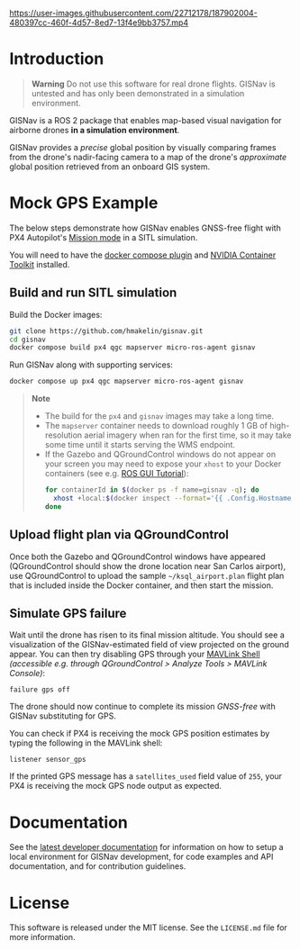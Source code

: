 https://user-images.githubusercontent.com/22712178/187902004-480397cc-460f-4d57-8ed7-13f4e9bb3757.mp4

# Introduction

> **Warning** Do not use this software for real drone flights. GISNav is untested and has only been demonstrated
> in a simulation environment.

GISNav is a ROS 2 package that enables map-based visual navigation for airborne drones **in a simulation environment**.

GISNav provides a *precise* global position by visually comparing frames from the drone's nadir-facing camera to a map 
of the drone's *approximate* global position retrieved from an onboard GIS system.

# Mock GPS Example

The below steps demonstrate how GISNav enables GNSS-free flight with PX4 Autopilot's [Mission mode][1] in a SITL 
simulation.

You will need to have the [docker compose plugin][2] and [NVIDIA Container Toolkit][3] installed.

[1]: https://docs.px4.io/v1.12/en/flight_modes/mission.html
[2]: https://docs.docker.com/compose/install/linux/
[3]: https://docs.nvidia.com/datacenter/cloud-native/container-toolkit/install-guide.html

## Build and run SITL simulation

Build the Docker images:
```bash
git clone https://github.com/hmakelin/gisnav.git
cd gisnav
docker compose build px4 qgc mapserver micro-ros-agent gisnav
```

Run GISNav along with supporting services:
```bash
docker compose up px4 qgc mapserver micro-ros-agent gisnav 
```

> **Note**
> * The build for the `px4` and `gisnav` images may take a long time.
> * The `mapserver` container needs to download roughly 1 GB of high-resolution aerial imagery when ran for the first 
>   time, so it may take some time until it starts serving the WMS endpoint.
> * If the Gazebo and QGroundControl windows do not appear on your screen you may need to expose your ``xhost`` to your 
>   Docker containers (see e.g. [ROS GUI Tutorial][4]):
>   ```bash
>   for containerId in $(docker ps -f name=gisnav -q); do
>     xhost +local:$(docker inspect --format='{{ .Config.Hostname }}' $containerId)
>   done
>   ```

[4]: http://wiki.ros.org/docker/Tutorials/GUI

## Upload flight plan via QGroundControl

Once both the Gazebo and QGroundControl windows have appeared (QGroundControl should show the drone location near San 
Carlos airport), use QGroundControl to upload the sample `~/ksql_airport.plan` flight plan that is included inside the 
Docker container, and then start the mission.

## Simulate GPS failure

Wait until the drone has risen to its final mission altitude. You should see a visualization of the GISNav-estimated 
field of view projected on the ground appear. You can then try disabling GPS through your [MAVLink Shell][5] 
*(accessible e.g. through QGroundControl > Analyze Tools > MAVLink Console)*:

```
failure gps off
```

The drone should now continue to complete its mission *GNSS-free* with GISNav substituting for GPS.

You can check if PX4 is receiving the mock GPS position estimates by typing the following in the MAVLink shell:

```
listener sensor_gps
```

If the printed GPS message has a `satellites_used` field value of `255`, your PX4 is receiving the mock GPS node output 
as expected.

[5]: https://docs.px4.io/main/en/debug/mavlink_shell.html#qgroundcontrol

# Documentation

See the [latest developer documentation][6] for information on how to setup a local environment for GISNav development, 
for code examples and API documentation, and for contribution guidelines.

[6]: https://hmakelin.github.io/gisnav

# License

This software is released under the MIT license. See the `LICENSE.md` file for more information.
